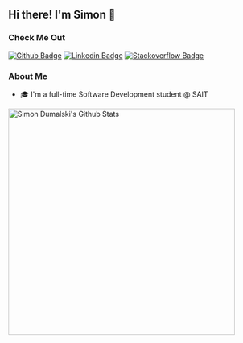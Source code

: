 ## Hi there! I'm Simon 👋
### Check Me Out
[![Github Badge](http://img.shields.io/badge/-Github-black?style=flat-square&logo=github&link=https://github.com/simondumalki/)](https://github.com/simondumaski/) 
[![Linkedin Badge](https://img.shields.io/badge/-LinkedIn-blue?style=flat-square&logo=Linkedin&logoColor=white&link=https://www.linkedin.com/in/simondumalski/)](https://www.linkedin.com/in/simondumalski)
[![Stackoverflow Badge](https://img.shields.io/badge/-Stack%20overflow-FE7A16?style=flat-square&logo=stack-overflow&logoColor=white&link=https://stackoverflow.com/users/18144638/simon-dumalski)](https://stackoverflow.com/users/18144638/simon-dumalski)

### About Me
- 🎓 I'm a full-time Software Development student @ SAIT

<img width="450" align="center" src="https://github-readme-stats-defcon27.vercel.app/api?username=simondumalski&show_icons=true&line_height=21&theme=react" alt="Simon Dumalski's Github Stats" />
